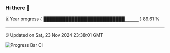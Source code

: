 ### Hi there 👋

⏳ Year progress { ██████████████████████████▁▁▁▁ } 89.61 %

---

⏰ Updated on Sat, 23 Nov 2024 23:38:01 GMT

![Progress Bar CI](https://github.com/IshwaranRudhara/GIT-ACTION/workflows/Progress%20Bar%20CI/badge.svg)
